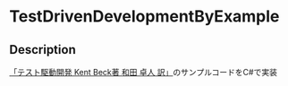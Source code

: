 # TestDrivenDevelopmentByExample

## Description
[「テスト駆動開発 Kent Beck著 和田 卓人 訳」](https://www.amazon.co.jp/%E3%83%86%E3%82%B9%E3%83%88%E9%A7%86%E5%8B%95%E9%96%8B%E7%99%BA-Kent-Beck/dp/4274217884)のサンプルコードをC#で実装
